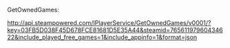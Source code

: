 GetOwnedGames:

http://api.steampowered.com/IPlayerService/GetOwnedGames/v0001/?key=03FB5D038F45D678FCE81681D5E35A44&steamid=76561197960434622&include_played_free_games=1&include_appinfo=1&format=json

